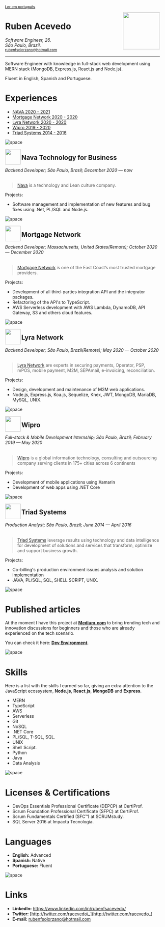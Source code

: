 ﻿<sup>
 
[Ler em português](https://github.com/rubensolorzano/curriculum-vitae/blob/master/PT-BR.md)

</sup>

<img align="right" width="120" src="https://avatars0.githubusercontent.com/u/35936076?s=460&u=e89fc2e84aea019f10a34e0a025fa8bd141b3c86&v=4" />

# Ruben Acevedo

_Software Engineer, 26._  
_São Paulo, Brazil._  
<sub>rubenfsolorzano@hotmail.com</sub>

---

Software Engineer with knowledge in full-stack web development using MERN stack (MongoDB, Express.js, React.js and Node.js).

Fluent in English, Spanish and Portuguese.

# Experiences

- [NAVA 2020 - 2021](https://www.nava.com.br/)
- [Mortgage Network 2020 - 2020](https://www.mortgagenetwork.com/)
- [Lyra Network 2020 - 2020](https://www.lyra.com/)
- [Wipro 2019 - 2020](https://www.wipro.com/)
- [Triad Systems 2014 - 2016](https://www.triadsystems.com.br/)

![space](https://user-images.githubusercontent.com/3277185/99425971-50e77c80-28e2-11eb-8a59-890fcc2749e6.png)

<img src="https://media-exp1.licdn.com/dms/image/C4E0BAQEBIUHp0rLR1A/company-logo_200_200/0/1607085605489?e=2159024400&v=beta&t=rcFbCJz6ez-4Ft8sq3wVFugMrXo1aDAjTyzQDE6dv30" align="left" height= 50px width=50px/>

## Nava Technology for Business

###### Backend Developer; São Paulo, Brasil; December 2020 — now

> [Nava](https://www.nava.com.br/) is a technology and Lean culture company.

Projects:

- Software management and implementation of new features and bug fixes using .Net, PL/SQL and Node.js.

![space](https://user-images.githubusercontent.com/3277185/99425971-50e77c80-28e2-11eb-8a59-890fcc2749e6.png)

<img src="https://www.mortgagenetwork.com/_resources/img/mortgage-network-logo.png" align="left" height= 50px width=50px/>

## Mortgage Network

###### Backend Developer; Massachusetts, United States(Remote); October 2020 — December 2020

> [Mortgage Network](https://www.mortgagenetwork.com/) is one of the East Coast’s most trusted mortgage providers.

Projects:

- Development of all third-parties integration API and the integrator packages.
- Refactoring of the API's to TypeScript.
- AWS Serverless development with AWS Lambda, DynamoDB, API Gateway, S3 and others cloud features.

![space](https://user-images.githubusercontent.com/3277185/99425971-50e77c80-28e2-11eb-8a59-890fcc2749e6.png)

<img src="https://avatars1.githubusercontent.com/u/572508?s=200&v=4" align="left" height= 50px width=50px />

## Lyra Network

###### Backend Developer; São Paulo, Brazil(Remote); May 2020 — October 2020

> [Lyra Network](https://www.lyra.com/) are experts in securing payments, Operator, PSP, mPOS, mobile payment, M2M, SEPAmail, e-invoicing, reconciliation.

Projects:

- Design, development and maintenance of M2M web applications.
- Node.js, Express.js, Koa.js, Sequelize, Knex, JWT, MongoDB, MariaDB, MySQL, UNIX.

![space](https://user-images.githubusercontent.com/3277185/99425971-50e77c80-28e2-11eb-8a59-890fcc2749e6.png)

<img src="https://avatars0.githubusercontent.com/u/8259572?s=200&v=4" align="left" height= 50px width=50px/>

## Wipro

###### Full-stack & Mobile Development Internship; São Paulo, Brazil; February 2019 — May 2020

> [Wipro](https://www.wipro.com/) is a global information technology, consulting and outsourcing company serving clients in 175+ cities across 6 continents

Projects:

- Development of mobile applications using Xamarin
- Development of web apps using .NET Core

![space](https://user-images.githubusercontent.com/3277185/99425971-50e77c80-28e2-11eb-8a59-890fcc2749e6.png)

<img src="https://scontent.fcgh10-1.fna.fbcdn.net/v/t1.6435-9/49682561_1935289489859418_1442177239775969280_n.png?_nc_cat=103&ccb=1-5&_nc_sid=09cbfe&_nc_eui2=AeGzo6qU4j19-LC6_uar9rBEuRYsxkcYUCK5FizGRxhQIsUL8lxZ5at8GCVxOtqQGh6p-AvbprI9ewbB2e9QeLpt&_nc_ohc=LlIaek3v3xEAX_DAchd&_nc_ht=scontent.fcgh10-1.fna&oh=981b7e56261dc82b2e018d665fc8b1b4&oe=61CC61A0" align="left" height= 50px width=50px/>

## Triad Systems

###### Production Analyst; São Paulo, Brazil; June 2014 — April 2016

> [Triad Systems](https://www.triadsystems.com.br/) leverage results using technology and data intelligence for development of solutions
> and services that transform, optimize and support business growth.

Projects:

- Co-billing's production environment issues analysis and solution implementation
- JAVA, PL/SQL, SQL, SHELL SCRIPT, UNIX.

![space](https://user-images.githubusercontent.com/3277185/99425971-50e77c80-28e2-11eb-8a59-890fcc2749e6.png)

# Published articles

At the moment I have this project at [**Medium.com**](https://medium.com) to bring trending tech and innovation discussions for beginners and those who are already experienced on the tech scenario.

You can check it here: [**Dev Environment**](https://medium.com/dev-environment).

![space](https://user-images.githubusercontent.com/3277185/99425971-50e77c80-28e2-11eb-8a59-890fcc2749e6.png)

# Skills

Here is a list with the skills I earned so far, giving an extra attention to the JavaScript ecossystem,
**Node.js**, **React.js**, **MongoDB** and **Express**.

- MERN
- TypeScript
- AWS
- Serverless
- Git
- NoSQL
- .NET Core
- PL/SQL, T-SQL, SQL.
- UNIX
- Shell Script.
- Python
- Java
- Data Analysis

![space](https://user-images.githubusercontent.com/3277185/99425971-50e77c80-28e2-11eb-8a59-890fcc2749e6.png)

# Licenses & Certifications

- DevOps Essentials Professional Certificate (DEPCP) at CertiProf.
- Scrum Foundation Professional Certificate (SFPC) at CertiProf.
- Scrum Fundamentals Certified (SFC™) at SCRUMstudy.
- SQL Server 2016 at Impacta Tecnologia.

# Languages

- **English:** Advanced
- **Spanish:** Native
- **Portuguese:** Fluent

![space](https://user-images.githubusercontent.com/3277185/99425971-50e77c80-28e2-11eb-8a59-890fcc2749e6.png)

# Links

- **LinkedIn:** https://www.linkedin.com/in/rubenfsacevedo/
- **Twitter:** [http://twitter.com/racevedo\_](http://twitter.com/racevedo_)
- **E-mail:** rubenfsolorzano@hotmail.com
